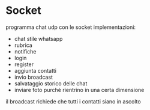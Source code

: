 # Socket
programma chat udp con le socket
implementazioni:
- chat stile whatsapp
- rubrica
- notifiche
- login
- register
- aggiunta contatti
- invio broadcast
- salvataggio storico delle chat
- inviare foto purchè rientrino in una certa dimensione

il broadcast richiede che tutti i contatti siano in ascolto
